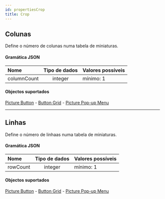 ```yaml
---
id: propertiesCrop
title: Crop
---
```


## Colunas

Define o número de colunas numa tabela de miniaturas.

#### Gramática JSON

| Nome        | Tipo de dados | Valores possíveis         |
| :---------- | :-----------: | ------------------------- |
| columnCount |    integer    | mínimo: 1 |

#### Objectos suportados

[Picture Button](pictureButton_overview.md) - [Button Grid](buttonGrid_overview.md) - [Picture Pop-up Menu](picturePopupMenu_overview.md)

---

## Linhas

Define o número de linhaas numa tabela de miniaturas.

#### Gramática JSON

| Nome     | Tipo de dados | Valores possíveis         |
| :------- | :-----------: | ------------------------- |
| rowCount |    integer    | mínimo: 1 |

#### Objectos suportados

[Picture Button](pictureButton_overview.md) - [Button Grid](buttonGrid_overview.md) - [Picture Pop-up Menu](picturePopupMenu_overview.md)
